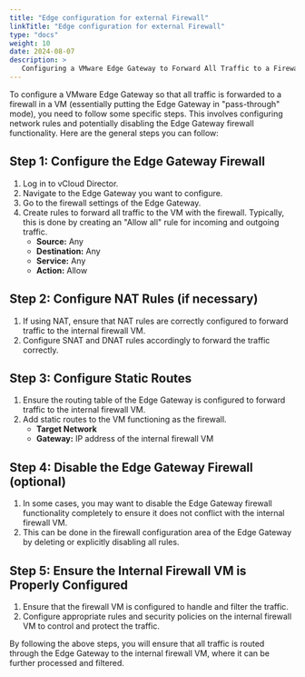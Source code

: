 ```yaml
---
title: "Edge configuration for external Firewall"
linkTitle: "Edge configuration for external Firewall"
type: "docs"
weight: 10
date: 2024-08-07
description: >
   Configuring a VMware Edge Gateway to Forward All Traffic to a Firewall VM
---
```


To configure a VMware Edge Gateway so that all traffic is forwarded to a firewall in a VM (essentially putting the Edge Gateway in "pass-through" mode), you need to follow some specific steps. This involves configuring network rules and potentially disabling the Edge Gateway firewall functionality. Here are the general steps you can follow:

## Step 1: Configure the Edge Gateway Firewall

1. Log in to vCloud Director.
2. Navigate to the Edge Gateway you want to configure.
3. Go to the firewall settings of the Edge Gateway.
4. Create rules to forward all traffic to the VM with the firewall. Typically, this is done by creating an "Allow all" rule for incoming and outgoing traffic.
   - **Source:** Any
   - **Destination:** Any
   - **Service:** Any
   - **Action:** Allow

## Step 2: Configure NAT Rules (if necessary)

1. If using NAT, ensure that NAT rules are correctly configured to forward traffic to the internal firewall VM.
2. Configure SNAT and DNAT rules accordingly to forward the traffic correctly.

## Step 3: Configure Static Routes

1. Ensure the routing table of the Edge Gateway is configured to forward traffic to the internal firewall VM.
2. Add static routes to the VM functioning as the firewall.
   - **Target Network**
   - **Gateway:** IP address of the internal firewall VM

## Step 4: Disable the Edge Gateway Firewall (optional)

1. In some cases, you may want to disable the Edge Gateway firewall functionality completely to ensure it does not conflict with the internal firewall VM.
2. This can be done in the firewall configuration area of the Edge Gateway by deleting or explicitly disabling all rules.

## Step 5: Ensure the Internal Firewall VM is Properly Configured

1. Ensure that the firewall VM is configured to handle and filter the traffic.
2. Configure appropriate rules and security policies on the internal firewall VM to control and protect the traffic.

By following the above steps, you will ensure that all traffic is routed through the Edge Gateway to the internal firewall VM, where it can be further processed and filtered.
